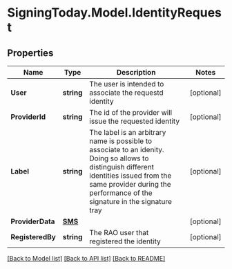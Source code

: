 
# SigningToday.Model.IdentityRequest

## Properties

Name | Type | Description | Notes
------------ | ------------- | ------------- | -------------
**User** | **string** | The user is intended to associate the requestd identity | [optional] 
**ProviderId** | **string** | The id of the provider will issue the requested identity | [optional] 
**Label** | **string** | The label is an arbitrary name is possible to associate to an idenity. Doing so allows to distinguish different identities issued from the same provider during the performance of the signature in the signature tray | [optional] 
**ProviderData** | [**SMS**](SMS.md) |  | [optional] 
**RegisteredBy** | **string** | The RAO user that registered the identity | [optional] 

[[Back to Model list]](../README.md#documentation-for-models)
[[Back to API list]](../README.md#documentation-for-api-endpoints)
[[Back to README]](../README.md)

